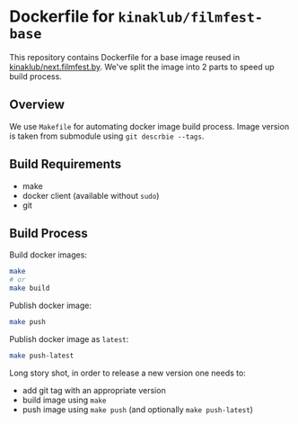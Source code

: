 # Dockerfile for `kinaklub/filmfest-base`

This repository contains Dockerfile for a base image reused in
[kinaklub/next.filmfest.by](https://hub.docker.com/r/kinaklub/next.filmfest.by/).
We've split the image into 2 parts to speed up build process.

## Overview

We use `Makefile` for automating docker image build process. Image
version is taken from submodule using `git descrbie --tags`.

## Build Requirements

* make
* docker client (available without `sudo`)
* git

## Build Process

Build docker images:

```sh
make
# or
make build
```

Publish docker image:

```sh
make push
```

Publish docker image as `latest`:

```sh
make push-latest
```

Long story shot, in order to release a new version one needs to:

* add git tag with an appropriate version
* build image using `make`
* push image using `make push` (and optionally `make push-latest`)

